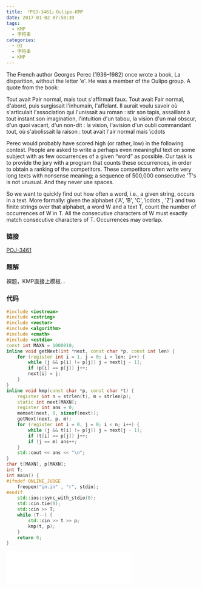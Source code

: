 ```yaml
---
title: 「POJ-3461」Oulipo-KMP
date: 2017-01-02 07:58:39
tags:
  - KMP
  - 字符串
categories:
  - OI
  - 字符串
  - KMP
---
```

The French author Georges Perec (1936–1982) once wrote a book, La disparition, without the letter 'e'. He was a member of the Oulipo group. A quote from the book:

Tout avait Pair normal, mais tout s'affirmait faux. Tout avait Fair normal, d'abord, puis surgissait l'inhumain, l'affolant. Il aurait voulu savoir où s'articulait l'association qui l'unissait au roman : stir son tapis, assaillant à tout instant son imagination, l'intuition d'un tabou, la vision d'un mal obscur, d'un quoi vacant, d'un non-dit : la vision, l'avision d'un oubli commandant tout, où s'abolissait la raison : tout avait l'air normal mais \cdots 
<!-- more -->
Perec would probably have scored high (or rather, low) in the following contest. People are asked to write a perhaps even meaningful text on some subject with as few occurrences of a given “word” as possible. Our task is to provide the jury with a program that counts these occurrences, in order to obtain a ranking of the competitors. These competitors often write very long texts with nonsense meaning; a sequence of 500,000 consecutive 'T's is not unusual. And they never use spaces.

So we want to quickly find out how often a word, i.e., a given string, occurs in a text. More formally: given the alphabet {'A', 'B', 'C',  \cdots , 'Z'} and two finite strings over that alphabet, a word W and a text T, count the number of occurrences of W in T. All the consecutive characters of W must exactly match consecutive characters of T. Occurrences may overlap.
### 链接
[POJ-3461](http://poj.org/problem?id=3461)
### 题解
裸题，KMP直接上模板...
### 代码
``` cpp
#include <iostream>
#include <cstring>
#include <vector>
#include <algorithm>
#include <cmath>
#include <cstdio>
const int MAXN = 1000010;
inline void getNext(int *next, const char *p, const int len) {
    for (register int i = 1, j = 0; i < len; i++) {
        while (j && p[i] != p[j]) j = next[j - 1];
        if (p[i] == p[j]) j++;
        next[i] = j;
    }
}
inline void kmp(const char *p, const char *t) {
    register int n = strlen(t), m = strlen(p);
    static int next[MAXN];
    register int ans = 0;
    memset(next, 0, sizeof(next));
    getNext(next, p, m);
    for (register int i = 0, j = 0; i < n; i++) {
        while (j && t[i] != p[j]) j = next[j - 1];
        if (t[i] == p[j]) j++;
        if (j == m) ans++;
    }
    std::cout << ans << "\n";
}
char t[MAXN], p[MAXN];
int T;
int main() {
#ifndef ONLINE_JUDGE
    freopen("in.in" , "r", stdin);
#endif
    std::ios::sync_with_stdio(0);
    std::cin.tie(0);
    std::cin >> T;
    while (T--) {
        std::cin >> t >> p;
        kmp(t, p);
    }
    return 0;
}
```
<iframe frameborder="no" border="0" marginwidth="0" marginheight="0" width=330 height=86 src="//music.163.com/outchain/player?type=2&id=22728057&auto=1&height=66"></iframe>
